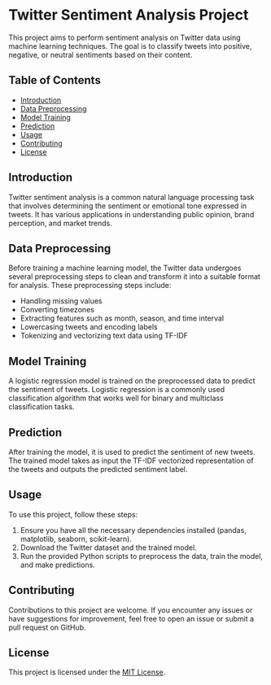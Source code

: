 # Twitter Sentiment Analysis Project

This project aims to perform sentiment analysis on Twitter data using machine learning techniques. The goal is to classify tweets into positive, negative, or neutral sentiments based on their content.

## Table of Contents

- [Introduction](#introduction)
- [Data Preprocessing](#data-preprocessing)
- [Model Training](#model-training)
- [Prediction](#prediction)
- [Usage](#usage)
- [Contributing](#contributing)
- [License](#license)

## Introduction

Twitter sentiment analysis is a common natural language processing task that involves determining the sentiment or emotional tone expressed in tweets. It has various applications in understanding public opinion, brand perception, and market trends.

## Data Preprocessing

Before training a machine learning model, the Twitter data undergoes several preprocessing steps to clean and transform it into a suitable format for analysis. These preprocessing steps include:

- Handling missing values
- Converting timezones
- Extracting features such as month, season, and time interval
- Lowercasing tweets and encoding labels
- Tokenizing and vectorizing text data using TF-IDF

## Model Training

A logistic regression model is trained on the preprocessed data to predict the sentiment of tweets. Logistic regression is a commonly used classification algorithm that works well for binary and multiclass classification tasks.

## Prediction

After training the model, it is used to predict the sentiment of new tweets. The trained model takes as input the TF-IDF vectorized representation of the tweets and outputs the predicted sentiment label.

## Usage

To use this project, follow these steps:

1. Ensure you have all the necessary dependencies installed (pandas, matplotlib, seaborn, scikit-learn).
2. Download the Twitter dataset and the trained model.
3. Run the provided Python scripts to preprocess the data, train the model, and make predictions.

## Contributing

Contributions to this project are welcome. If you encounter any issues or have suggestions for improvement, feel free to open an issue or submit a pull request on GitHub.

## License

This project is licensed under the [MIT License](LICENSE).
